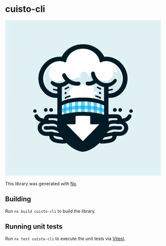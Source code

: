 # cuisto-cli

![Cuisto logo](./resources/images/logo.jpg)

This library was generated with [Nx](https://nx.dev).

## Building

Run `nx build cuisto-cli` to build the library.

## Running unit tests

Run `nx test cuisto-cli` to execute the unit tests via [Vitest](https://vitest.dev/).
